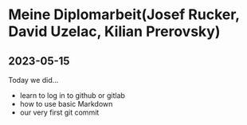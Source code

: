 # Meine Diplomarbeit(Josef Rucker, David Uzelac, Kilian Prerovsky)

## 2023-05-15

Today we did...

- learn to log in to github or gitlab
- how to use basic Markdown
- our very first git commit

